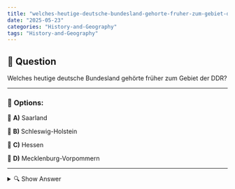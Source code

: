 ```yaml
---
title: "welches-heutige-deutsche-bundesland-gehorte-fruher-zum-gebiet-der-ddr"
date: "2025-05-23"
categories: "History-and-Geography"
tags: "History-and-Geography"
---
```


## 📌 **Question**

Welches heutige deutsche Bundesland gehörte früher zum Gebiet der DDR?



---

### 📝 **Options:**

🔘 **A)** Saarland

🔘 **B)** Schleswig-Holstein

🔘 **C)** Hessen

🔘 **D)** Mecklenburg-Vorpommern

---

<details>
  <summary>🔍 Show Answer</summary>

  <p>
💡  <b>Correct Answer:</b>  d
  </p>
  <p>
    📖<b>Explanation:</b>
    Vor der Wiedervereinigung Deutschlands im Jahr 1990 war die Deutsche Demokratische Republik (DDR) ein eigenständiger Staat in Osteuropa. Die DDR bestand aus mehreren Bezirken, die heute teilweise als Bundesländer Deutschlands existieren. Bei der Frage geht es um die Identifizierung eines Bundeslandes, das historisch Teil der DDR war. Verständnis der geografischen Lage und historischen Grenzen Deutschlands ist entscheidend, um die richtige Antwort zu wählen. Mecklenburg-Vorpommern war ein Land der DDR, wohingegen die anderen genannten Länder Teil der Bundesrepublik Deutschland waren.
  </p>
</details>
